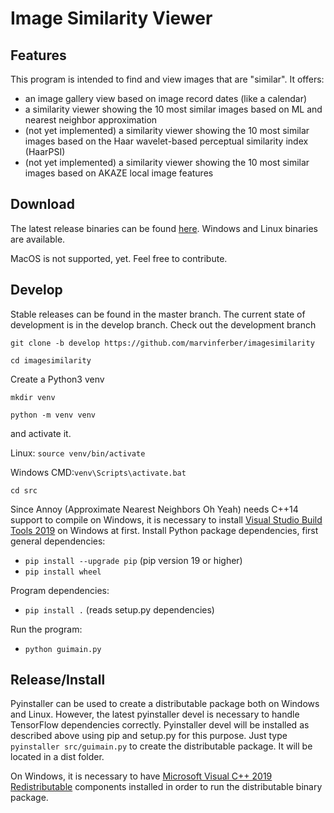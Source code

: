# Image Similarity Viewer

## Features 

This program is intended to find and view images that are "similar".
It offers:
* an image gallery view based on image record dates (like a calendar)
* a similarity viewer showing the 10 most similar images based on ML and nearest neighbor approximation
* (not yet implemented) a similarity viewer showing the 10 most similar images based on the Haar wavelet-based perceptual similarity index (HaarPSI)
* (not yet implemented) a similarity viewer showing the 10 most similar images based on AKAZE local image features

## Download

The latest release binaries can be found [here](https://github.com/marvinferber/imagesimilarity/releases). 
Windows and Linux binaries are available. 

MacOS is not supported, yet. Feel free to contribute. 

## Develop

Stable releases can be found in the master branch. The current state of development is in the develop branch. 
Check out the development branch 

`git clone -b develop https://github.com/marvinferber/imagesimilarity` 

`cd imagesimilarity`

Create a Python3 venv 

`mkdir venv` 

`python -m venv venv` 

and activate it. 

Linux: `source venv/bin/activate` 

Windows CMD:`venv\Scripts\activate.bat`

`cd src`

Since Annoy (Approximate Nearest Neighbors Oh Yeah) needs C++14 support to compile on Windows, 
it is necessary to install [Visual Studio Build Tools 2019](https://visualstudio.microsoft.com/downloads/) 
on Windows at first.
Install Python package dependencies, first general dependencies:
* `pip install --upgrade pip` (pip version 19 or higher)
* `pip install wheel`

Program dependencies:
* `pip install .` (reads setup.py dependencies)

Run the program:
* `python guimain.py`


## Release/Install

Pyinstaller can be used to create a distributable package both on Windows and Linux. 
However, the latest pyinstaller devel is necessary to handle TensorFlow dependencies correctly. 
Pyinstaller devel will be installed as described above using pip and setup.py for this purpose. 
Just type `pyinstaller src/guimain.py` to create the distributable package. 
It will be located in a dist folder.

On Windows, it is necessary to have 
[Microsoft Visual C++ 2019 Redistributable](https://support.microsoft.com/en-us/help/2977003/the-latest-supported-visual-c-downloads) components installed 
in order to run the distributable binary package.
